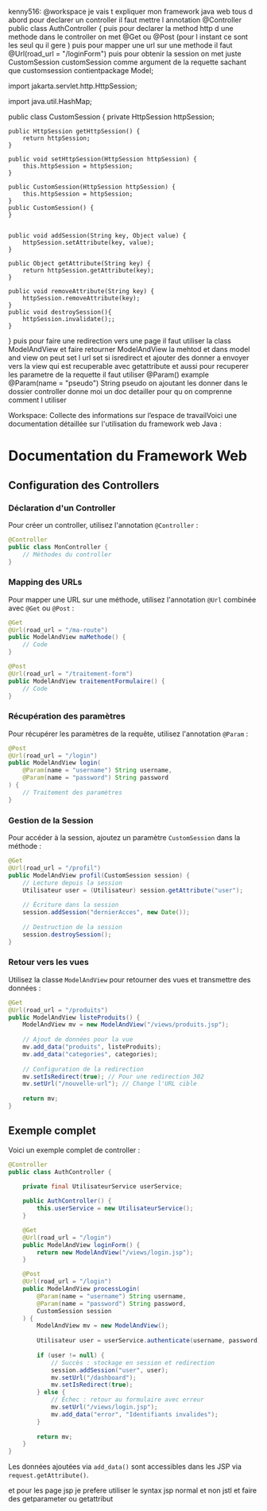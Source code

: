 kenny516: @workspace je vais t expliquer mon framework java web tous d abord pour declarer un controller il faut mettre l annotation @Controller
public class AuthController { puis pour declarer la method http d une methode dans le controller on met @Get ou @Post (pour l instant ce sont les seul qu il gere ) puis pour mapper une url sur une methode il faut   @Url(road_url = "/loginForm") puis pour obtenir la session on met juste CustomSession customSession comme argument de la requette sachant que customsession contientpackage Model;

import jakarta.servlet.http.HttpSession;

import java.util.HashMap;

public class CustomSession {
    private HttpSession httpSession;

    public HttpSession getHttpSession() {
        return httpSession;
    }

    public void setHttpSession(HttpSession httpSession) {
        this.httpSession = httpSession;
    }

    public CustomSession(HttpSession httpSession) {
        this.httpSession = httpSession;
    }
    public CustomSession() {
    }


    public void addSession(String key, Object value) {
        httpSession.setAttribute(key, value);
    }

    public Object getAttribute(String key) {
        return httpSession.getAttribute(key);
    }

    public void removeAttribute(String key) {
        httpSession.removeAttribute(key);
    }
    public void destroySession(){
        httpSession.invalidate();;
    }
}
 puis pour faire une redirection vers une page il faut utiliser la class ModelAndView et faire retourner ModelAndView la mehtod et dans model and view on peut set l url set si isredirect et ajouter des donner a envoyer vers la view qui est recuperable avec getattribute  et aussi pour recuperer les parametre de la requette il faut utiliser @Param() example @Param(name = "pseudo") String pseudo  on ajoutant les donner dans le dossier controller donne moi un doc detailler pour qu on comprenne comment l utiliser  

Workspace: Collecte des informations sur l’espace de travailVoici une documentation détaillée sur l'utilisation du framework web Java :

# Documentation du Framework Web

## Configuration des Controllers

### Déclaration d'un Controller
Pour créer un controller, utilisez l'annotation `@Controller` :

```java
@Controller 
public class MonController {
    // Méthodes du controller
}
```

### Mapping des URLs 

Pour mapper une URL sur une méthode, utilisez l'annotation `@Url` combinée avec `@Get` ou `@Post` :

```java
@Get
@Url(road_url = "/ma-route")  
public ModelAndView maMethode() {
    // Code
}

@Post 
@Url(road_url = "/traitement-form")
public ModelAndView traitementFormulaire() {
    // Code
}
```

### Récupération des paramètres

Pour récupérer les paramètres de la requête, utilisez l'annotation `@Param` :

```java
@Post
@Url(road_url = "/login") 
public ModelAndView login(
    @Param(name = "username") String username,
    @Param(name = "password") String password
) {
    // Traitement des paramètres
}
```

### Gestion de la Session 

Pour accéder à la session, ajoutez un paramètre `CustomSession` dans la méthode :

```java
@Get
@Url(road_url = "/profil")
public ModelAndView profil(CustomSession session) {
    // Lecture depuis la session
    Utilisateur user = (Utilisateur) session.getAttribute("user");
    
    // Écriture dans la session  
    session.addSession("dernierAcces", new Date());
    
    // Destruction de la session
    session.destroySession();
}
```

### Retour vers les vues

Utilisez la classe `ModelAndView` pour retourner des vues et transmettre des données :

```java
@Get
@Url(road_url = "/produits")
public ModelAndView listeProduits() {
    ModelAndView mv = new ModelAndView("/views/produits.jsp");
    
    // Ajout de données pour la vue
    mv.add_data("produits", listeProduits);
    mv.add_data("categories", categories);
    
    // Configuration de la redirection
    mv.setIsRedirect(true); // Pour une redirection 302
    mv.setUrl("/nouvelle-url"); // Change l'URL cible
    
    return mv;
}
```

## Exemple complet

Voici un exemple complet de controller :

```java
@Controller
public class AuthController {

    private final UtilisateurService userService;
    
    public AuthController() {
        this.userService = new UtilisateurService();
    }

    @Get
    @Url(road_url = "/login")
    public ModelAndView loginForm() {
        return new ModelAndView("/views/login.jsp");
    }

    @Post 
    @Url(road_url = "/login")
    public ModelAndView processLogin(
        @Param(name = "username") String username,
        @Param(name = "password") String password,
        CustomSession session
    ) {
        ModelAndView mv = new ModelAndView();
        
        Utilisateur user = userService.authenticate(username, password);
        
        if (user != null) {
            // Succès : stockage en session et redirection
            session.addSession("user", user);
            mv.setUrl("/dashboard");
            mv.setIsRedirect(true);
        } else {
            // Échec : retour au formulaire avec erreur
            mv.setUrl("/views/login.jsp");
            mv.add_data("error", "Identifiants invalides");
        }
        
        return mv;
    }
}
```

Les données ajoutées via `add_data()` sont accessibles dans les JSP via `request.getAttribute()`.

et pour les page jsp je prefere utiliser le syntax jsp normal et non jstl et faire des getparameter ou getattribut